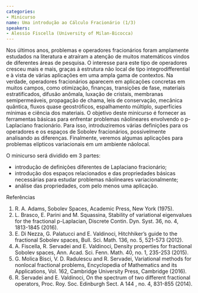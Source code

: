 ```yaml
---
categories:
- Minicurso
name: Uma introdução ao Cálculo Fracionário (1/3)
speakers:
- Alessio Fiscella (University of Milan-Bicocca)
---
```


Nos últimos anos, problemas e operadores fracionários foram amplamente estudados na literatura e atraíram a atenção de muitos matemáticos vindos de diferentes áreas de pesquisa. O interesse para este tipo de operadores cresceu mais e mais, graças à estrutura não local de tipo integrodifferential e à vista de várias aplicações em uma ampla gama de contextos. Na verdade, operadores fracionários aparecem em aplicações concretas em muitos campos, como otimização, finanças, transições de fase, materiais estratificados, difusão anômala, luxação de cristais, membranas semipermeáveis, propagação de chama, leis de conservação, mecânica quântica, fluxos quase geostróficos, espalhamento múltiplo, superfícies mínimas e ciência dos materiais. O objetivo deste minicurso é fornecer as ferramentas básicas para enfrentar problemas nãolineares envolvendo o p-Laplaciano fracionário. Para isso, introduziremos várias definições para os operadores e os espaços de Sobolev fracionários, possivelmente analisando as diferenças. Finalmente, veremos algumas aplicações para problemas elípticos variacionais em um ambiente nãolocal.

  O minicurso será dividido em 3 partes:
   - introdução de definições diferentes de Laplaciano fracionário;
   - introdução dos espaços relacionados e das propriedades básicas necessárias para estudar problemas nãolineares variacionalmente;
   - análise das propriedades, com pelo menos uma aplicação.

  Referências
   1. R. A. Adams, Sobolev Spaces, Academic Press, New York (1975).
   2. L. Brasco, E. Parini and M. Squassina, Stability of variational eigenvalues for the fractional p-Laplacian, Discrete Contin. Dyn. Syst. 36, no. 4, 1813-1845 (2016).
   3. E. Di Nezza, G. Palatucci and E. Valdinoci, Hitchhiker’s guide to the fractional Sobolev spaces, Bull. Sci. Math. 136, no. 5, 521-573 (2012).
   4. A. Fiscella, R. Servadei and E. Valdinoci, Density properties for fractional Sobolev spaces, Ann. Acad. Sci. Fenn. Math. 40, no. 1, 235-253 (2015).
   5. G. Molica Bisci, V. D. Radulescu and R. Servadei, Variational methods for nonlocal fractional problems, Encyclopedia of Mathematics and its Applications, Vol. 162, Cambridge University Press, Cambridge (2016).
   6. R. Servadei and E. Valdinoci, On the spectrum of two different fractional operators, Proc. Roy. Soc. Edinburgh Sect. A 144 , no. 4, 831-855 (2014).